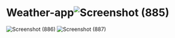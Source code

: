 # Weather-app![Screenshot (885)](https://user-images.githubusercontent.com/97692048/157741102-34c1920c-6f79-47dc-a6a0-4c6b7ff955eb.png)
![Screenshot (886)](https://user-images.githubusercontent.com/97692048/157741123-289d10bf-443e-464a-84e1-94b8bd8047fd.png)
![Screenshot (887)](https://user-images.githubusercontent.com/97692048/157741127-5a910d62-52ad-4bbd-bb84-bde5445fdb87.png)
